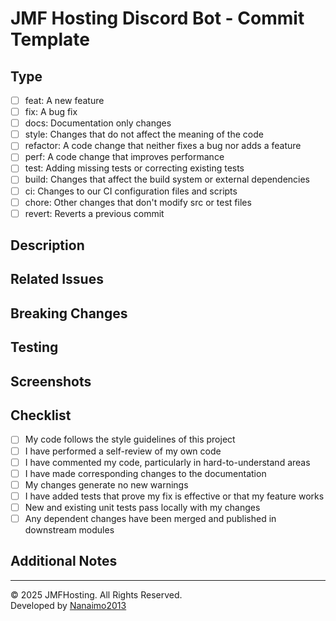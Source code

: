 # JMF Hosting Discord Bot - Commit Template

## Type
<!-- Choose one of the following types -->
- [ ] feat: A new feature
- [ ] fix: A bug fix
- [ ] docs: Documentation only changes
- [ ] style: Changes that do not affect the meaning of the code
- [ ] refactor: A code change that neither fixes a bug nor adds a feature
- [ ] perf: A code change that improves performance
- [ ] test: Adding missing tests or correcting existing tests
- [ ] build: Changes that affect the build system or external dependencies
- [ ] ci: Changes to our CI configuration files and scripts
- [ ] chore: Other changes that don't modify src or test files
- [ ] revert: Reverts a previous commit

## Description
<!-- Provide a detailed description of the changes -->

## Related Issues
<!-- Reference any related issues using the format: #issue_number -->

## Breaking Changes
<!-- List any breaking changes and migration steps if applicable -->

## Testing
<!-- Describe how these changes were tested -->

## Screenshots
<!-- If applicable, add screenshots to help explain your changes -->

## Checklist
- [ ] My code follows the style guidelines of this project
- [ ] I have performed a self-review of my own code
- [ ] I have commented my code, particularly in hard-to-understand areas
- [ ] I have made corresponding changes to the documentation
- [ ] My changes generate no new warnings
- [ ] I have added tests that prove my fix is effective or that my feature works
- [ ] New and existing unit tests pass locally with my changes
- [ ] Any dependent changes have been merged and published in downstream modules

## Additional Notes
<!-- Add any other context about the changes here -->

---

© 2025 JMFHosting. All Rights Reserved.  
Developed by [Nanaimo2013](https://github.com/Nanaimo2013) 